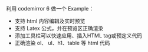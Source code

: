 利用 codemirror 6 做一个 Example：

- 支持 html 内容编辑及实时预览
- 支持 Latex 公式，并在预览区正确渲染
- 添加工具栏可以快速应用、插入HTML tag或预定义代码
- 正确渲染 ol、 ul、h1、table 等 html 代码